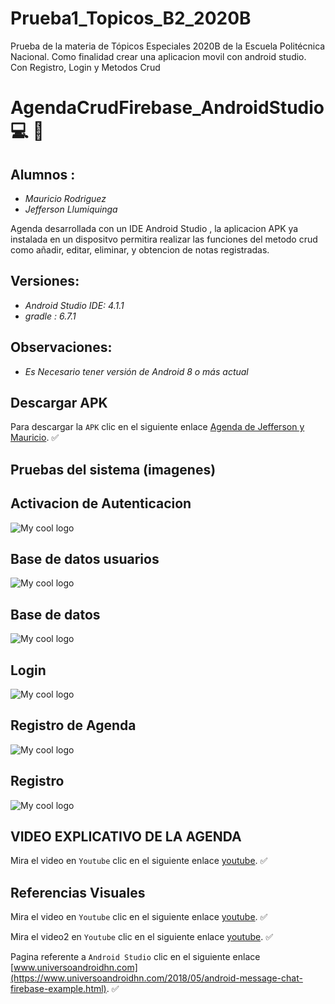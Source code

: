 # Prueba1_Topicos_B2_2020B


Prueba de la materia de Tópicos Especiales 2020B de la Escuela Politécnica Nacional. Como finalidad crear una aplicacion movil con android studio. Con Registro, Login y Metodos Crud

# AgendaCrudFirebase_AndroidStudio :computer: :iphone:


## Alumnos : 
 
* *Mauricio Rodriguez*
* *Jefferson Llumiquinga*


Agenda desarrollada con un IDE Android Studio , la aplicacion APK ya instalada en un dispositvo permitira realizar las funciones del metodo crud como añadir, editar, eliminar, y obtencion de notas registradas.


## Versiones:

* *Android Studio IDE: 4.1.1*
* *gradle : 6.7.1*

## Observaciones:

* *Es Necesario tener versión de Android 8 o más actual*

## Descargar APK

Para descargar la `APK` clic en el siguiente enlace [Agenda de Jefferson y Mauricio](https://github.com/mauryrodriguez/Prueba1_Topicos_B2_2020B/raw/main/app-debug.apk). :white_check_mark:

## Pruebas del sistema (imagenes)


## Activacion de Autenticacion
<img src="../main/img/Authenticacion.jpeg" alt="My cool logo"/>

## Base de datos usuarios
<img src="../main/img/Base de datos usuarios.jpeg" alt="My cool logo"/>

## Base de datos
<img src="../main/img/Base de datos.jpeg" alt="My cool logo"/>

## Login
<img src="../main/img/Login.jpeg" alt="My cool logo"/>

## Registro de Agenda
<img src="../main/img/Registro de Agenda.jpeg" alt="My cool logo"/>

## Registro
<img src="../main/img/Registro.jpeg" alt="My cool logo"/>

## VIDEO EXPLICATIVO DE LA AGENDA
Mira el video en `Youtube` clic en el siguiente enlace [youtube](https://www.youtube.com/watch?v=nGMsQ71C2sM&feature=youtu.be). :white_check_mark:

## Referencias Visuales

Mira el video en `Youtube` clic en el siguiente enlace [youtube](https://www.youtube.com/watch?v=eaOB-KS-Qjk). :white_check_mark:

Mira el video2 en `Youtube` clic en el siguiente enlace [youtube](https://www.youtube.com/watch?v=dpURgJ4HkMk). :white_check_mark:

Pagina referente a `Android Studio` clic en el siguiente enlace [www.universoandroidhn.com](https://www.universoandroidhn.com/2018/05/android-message-chat-firebase-example.html). :white_check_mark:
